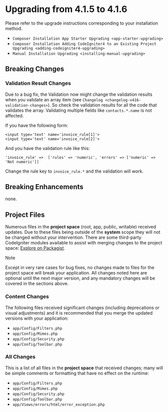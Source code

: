 # Upgrading from 4.1.5 to 4.1.6

Please refer to the upgrade instructions corresponding to your
installation method.

- `Composer Installation App Starter Upgrading <app-starter-upgrading>`
- `Composer Installation Adding CodeIgniter4 to an Existing Project Upgrading <adding-codeigniter4-upgrading>`
- `Manual Installation Upgrading <installing-manual-upgrading>`

<div class="contents" local="" depth="2">

</div>

## Breaking Changes

### Validation Result Changes

Due to a bug fix, the Validation now might change the validation results
when you validate an array item (see
`Changelog <changelog-v416-validation-changes>`). So check the
validation results for all the code that validates the array. Validating
multiple fields like `contacts.*.name` is not affected.

If you have the following form:

    <input type='text' name='invoice_rule[1]'>
    <input type='text' name='invoice_rule[2]'>

And you have the validation rule like this:

    'invoice_rule' =>  ['rules' => 'numeric', 'errors' => ['numeric' => 'Not numeric']]

Change the rule key to `invoice_rule.*` and the validation will work.

## Breaking Enhancements

none.

## Project Files

Numerous files in the **project space** (root, app, public, writable)
received updates. Due to these files being outside of the **system**
scope they will not be changed without your intervention. There are some
third-party CodeIgniter modules available to assist with merging changes
to the project space: [Explore on
Packagist](https://packagist.org/explore/?query=codeigniter4%20updates).

> [!NOTE]
> Except in very rare cases for bug fixes, no changes made to files for
> the project space will break your application. All changes noted here
> are optional until the next major version, and any mandatory changes
> will be covered in the sections above.

### Content Changes

The following files received significant changes (including deprecations
or visual adjustments) and it is recommended that you merge the updated
versions with your application:

- `app/Config/Filters.php`
- `app/Config/Mimes.php`
- `app/Config/Security.php`
- `app/Config/Toolbar.php`

### All Changes

This is a list of all files in the **project space** that received
changes; many will be simple comments or formatting that have no effect
on the runtime:

- `app/Config/Filters.php`
- `app/Config/Mimes.php`
- `app/Config/Security.php`
- `app/Config/Toolbar.php`
- `app/Views/errors/html/error_exception.php`

